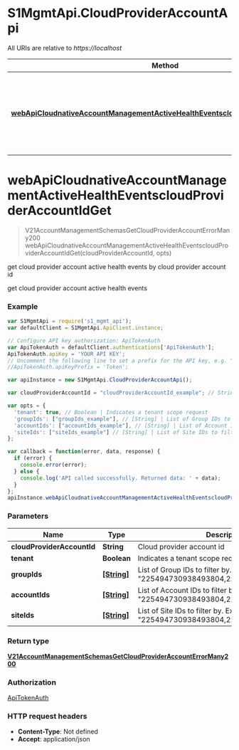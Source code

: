 # S1MgmtApi.CloudProviderAccountApi

All URIs are relative to *https://localhost*

Method | HTTP request | Description
------------- | ------------- | -------------
[**webApiCloudnativeAccountManagementActiveHealthEventscloudProviderAccountIdGet**](CloudProviderAccountApi.md#webApiCloudnativeAccountManagementActiveHealthEventscloudProviderAccountIdGet) | **GET** /web/api/v2.1/cloudnative/account-management/active-health-events/{cloud_provider_account_id} | get cloud provider account active health events by cloud provider account id


<a name="webApiCloudnativeAccountManagementActiveHealthEventscloudProviderAccountIdGet"></a>
# **webApiCloudnativeAccountManagementActiveHealthEventscloudProviderAccountIdGet**
> V21AccountManagementSchemasGetCloudProviderAccountErrorMany200 webApiCloudnativeAccountManagementActiveHealthEventscloudProviderAccountIdGet(cloudProviderAccountId, opts)

get cloud provider account active health events by cloud provider account id

get cloud provider account active health events

### Example
```javascript
var S1MgmtApi = require('s1_mgmt_api');
var defaultClient = S1MgmtApi.ApiClient.instance;

// Configure API key authorization: ApiTokenAuth
var ApiTokenAuth = defaultClient.authentications['ApiTokenAuth'];
ApiTokenAuth.apiKey = 'YOUR API KEY';
// Uncomment the following line to set a prefix for the API key, e.g. "Token" (defaults to null)
//ApiTokenAuth.apiKeyPrefix = 'Token';

var apiInstance = new S1MgmtApi.CloudProviderAccountApi();

var cloudProviderAccountId = "cloudProviderAccountId_example"; // String | Cloud provider account id

var opts = { 
  'tenant': true, // Boolean | Indicates a tenant scope request
  'groupIds': ["groupIds_example"], // [String] | List of Group IDs to filter by. Example: \"225494730938493804,225494730938493915\".
  'accountIds': ["accountIds_example"], // [String] | List of Account IDs to filter by. Example: \"225494730938493804,225494730938493915\".
  'siteIds': ["siteIds_example"] // [String] | List of Site IDs to filter by. Example: \"225494730938493804,225494730938493915\".
};

var callback = function(error, data, response) {
  if (error) {
    console.error(error);
  } else {
    console.log('API called successfully. Returned data: ' + data);
  }
};
apiInstance.webApiCloudnativeAccountManagementActiveHealthEventscloudProviderAccountIdGet(cloudProviderAccountId, opts, callback);
```

### Parameters

Name | Type | Description  | Notes
------------- | ------------- | ------------- | -------------
 **cloudProviderAccountId** | **String**| Cloud provider account id | 
 **tenant** | **Boolean**| Indicates a tenant scope request | [optional] 
 **groupIds** | [**[String]**](String.md)| List of Group IDs to filter by. Example: \"225494730938493804,225494730938493915\". | [optional] 
 **accountIds** | [**[String]**](String.md)| List of Account IDs to filter by. Example: \"225494730938493804,225494730938493915\". | [optional] 
 **siteIds** | [**[String]**](String.md)| List of Site IDs to filter by. Example: \"225494730938493804,225494730938493915\". | [optional] 

### Return type

[**V21AccountManagementSchemasGetCloudProviderAccountErrorMany200**](V21AccountManagementSchemasGetCloudProviderAccountErrorMany200.md)

### Authorization

[ApiTokenAuth](../README.md#ApiTokenAuth)

### HTTP request headers

 - **Content-Type**: Not defined
 - **Accept**: application/json

